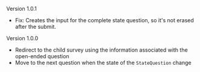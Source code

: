 Version 1.0.1

- Fix: Creates the input for the complete state question, so it's not erased after the submit.

Version 1.0.0

- Redirect to the child survey using the information associated with the open-ended question
- Move to the next question when the state of the `StateQuestion` change